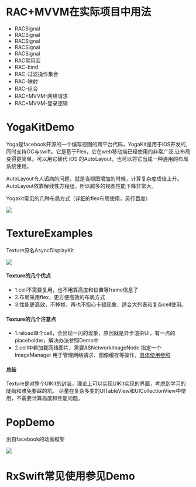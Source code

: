 # RAC+MVVM在实际项目中用法
* RACSignal
* RACSignal
* RACSignal
* RACSignal
* RACSignal
* RAC常用宏
* RAC-bind
* RAC-过滤操作集合
* RAC-映射
* RAC-组合
* RAC+MVVM-网络请求
* RAC+MVVM-登录逻辑


# YogaKitDemo
Yoga是facebook开源的一个编写视图的跨平台代码，YogaKit是用于iOS开发的,同时支持OC与swift。它是基于Flex，它在web移动端已经使用的非常广泛,让布局变得更简单。可以用它替代 iOS 的AutoLayout，也可以将它当成一种通用的布局系统使用。

AutoLayout令人诟病的问题，就是当视图增加的时候，计算复杂度成倍上升。AutoLayout依靠解线性方程组，所以越多的视图性能下降非常大。

Yogakit常见的几种布局方式（详细的flex布局使用，另行百度）

![](https://github.com/leoAntu/iOSCommonExample/blob/master/YogaKitDemo/2018-06-05%2015_15_17.gif)

# TextureExamples
Texture原名AsyncDisplayKit

![](https://github.com/leoAntu/iOSCommonExample/blob/master/AsyncDisplayTableViewDemo/2018-06-08%2014_42_45.gif)

#### Texture的几个优点
* 1.cell不需要复用，也不用算高度和位置等frame信息了
* 2.布局采用flex，更方便高效的布局方式
* 3.性能更高效，不掉帧，再也不担心卡顿现象，适合大列表和复杂cell使用。

#### Texture的几个注意点
* 1.reload单个cell，会出现一闪的现象，原因就是异步渲染UI，有一点的placeholder，解决办法参照Demo中
* 2.cell中若加载网络图片，需要ASNetworkImageNode 指定一个 ImageManager 用于管理网络请求、图像缓存等操作，[具体使用参照](https://www.jianshu.com/p/e5761e9a7850)

#### 总结
Texture是对整个UIKit的封装，理论上可以实现UIKit实现的界面，考虑到学习的陡峭和难免要踩的坑。
尽量在复杂多变的UITableView和UICollectionView中使用，不需要计算高度和性能问题。


# PopDemo
出自facebook的动画框架

![](https://github.com/leoAntu/iOSCommonExample/blob/master/PopDemo/2018-06-15%2016_51_23.gif)


# RxSwift常见使用参见Demo


